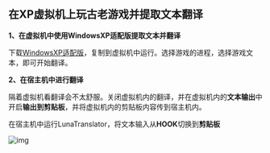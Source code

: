 ## 在XP虚拟机上玩古老游戏并提取文本翻译

**1、在虚拟机中使用WindowsXP适配版提取文本并翻译**

下载[WindowsXP适配版](https://lunatranslator.org/Resource/DownloadLuna/xp)，复制到虚拟机中运行。选择游戏的进程，选择游戏文本，即可开始翻译。


**2、在宿主机中进行翻译**

隔着虚拟机看翻译会不太舒服。关闭虚拟机内的翻译，并在虚拟机内的**文本输出**中开启**输出到剪贴板**，并将虚拟机内的剪贴板内容传到宿主机内。


在宿主机中运行LunaTranslator，将文本输入从**HOOK**切换到**剪贴板**


![img](https://image.lunatranslator.org/zh/playonxp/copy.png)